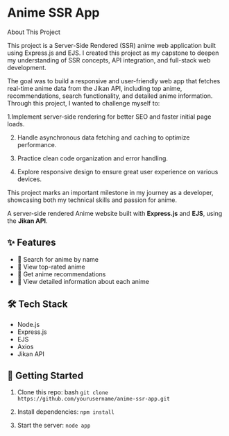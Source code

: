 # Anime SSR App

About This Project

This project is a Server-Side Rendered (SSR) anime web application built using Express.js and EJS. I created this project as my capstone to deepen my understanding of SSR concepts, API integration, and full-stack web development.

The goal was to build a responsive and user-friendly web app that fetches real-time anime data from the Jikan API, including top anime, recommendations, search functionality, and detailed anime information. Through this project, I wanted to challenge myself to:

   1.Implement server-side rendering for better SEO and faster initial page loads.

   2. Handle asynchronous data fetching and caching to optimize performance.

   3. Practice clean code organization and error handling.

   4. Explore responsive design to ensure great user experience on various devices.

This project marks an important milestone in my journey as a developer, showcasing both my technical skills and passion for anime.


A server-side rendered Anime website built with **Express.js** and **EJS**, using the **Jikan API**.

## ✨ Features
- 🔎 Search for anime by name
- 🎯 View top-rated anime
- 🎁 Get anime recommendations
- 📄 View detailed information about each anime

## 🛠️ Tech Stack
- Node.js
- Express.js
- EJS
- Axios
- Jikan API

## 🚀 Getting Started

1. Clone this repo:
 bash
```git clone https://github.com/yourusername/anime-ssr-app.git```

2. Install dependencies:
``` npm install ```

3. Start the server:
``` node app ```

